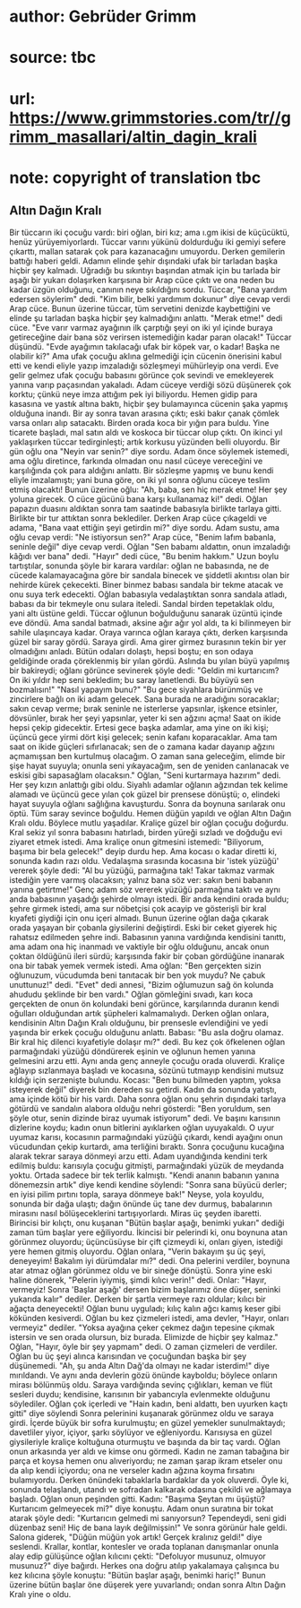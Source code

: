 # author: Gebrüder Grimm
# source: tbc
# url: https://www.grimmstories.com/tr//grimm_masallari/altin_dagin_krali
# note: copyright of translation tbc

## Altın Dağın Kralı 

Bir tüccarın iki çocuğu vardı: biri oğlan, biri kız; ama ı.gm ikisi de
küçücüktü, henüz yürüyemiyorlardı.
Tüccar varını yükünü doldurduğu iki gemiyi sefere çıkarttı, mallan
satarak çok para kazanacağını umuyordu. Derken gemilerin battığı haberi
geldi. Adamın elinde şehir dışındaki ufak bir tarladan başka hiçbir şey
kalmadı. Uğradığı bu sıkıntıyı başından atmak için bu tarlada bir aşağı
bir yukarı dolaşırken karşısına bir Arap cüce çıktı ve ona neden bu
kadar üzgün olduğunu, canının neye sıkıldığını sordu.
Tüccar, "Bana yardım edersen söylerim" dedi.
"Kim bilir, belki yardımım dokunur" diye cevap verdi Arap cüce. Bunun
üzerine tüccar, tüm servetini denizde kaybettiğini ve elinde şu tarladan
başka hiçbir şey kalmadığını anlattı.
"Merak etme!" dedi cüce. "Eve varır varmaz ayağının ilk çarptığı şeyi
on iki yıl içinde buraya getireceğine dair bana söz verirsen istemediğin
kadar paran olacak!"
Tüccar düşündü. "Evde ayağımın takılacağı ufak bir köpek var, o kadar!
Başka ne olabilir ki?" Ama ufak çocuğu aklına gelmediği için cücenin
önerisini kabul etti ve kendi eliyle yazıp imzaladığı sözleşmeyi
mühürleyip ona verdi.
Eve gelir gelmez ufak çocuğu babasını görünce çok sevindi ve emekleyerek
yanına varıp paçasından yakaladı. Adam cüceye verdiği sözü düşünerek çok
korktu; çünkü neye imza attığım pek iyi biliyordu. Hemen gidip para
kasasına ve yastık altına baktı, hiçbir şey bulamayınca cücenin şaka
yapmış olduğuna inandı.
Bir ay sonra tavan arasına çıktı; eski bakır çanak çömlek varsa onları
alıp satacaktı. Birden orada koca bir yığın para buldu. Yine ticarete
başladı, mal satın aldı ve koskoca bir tüccar olup çıktı.
On ikinci yıl yaklaşırken tüccar tedirginleşti; artık korkusu yüzünden
belli oluyordu.
Bir gün oğlu ona "Neyin var senin?" diye sordu. Adam önce söylemek
istemedi, ama oğlu diretince, farkında olmadan onu nasıl cüceye
vereceğini ve karşılığında çok para aldığını anlattı. Bir sözleşme
yapmış ve bunu kendi eliyle imzalamıştı; yani buna göre, on iki yıl
sonra oğlunu cüceye teslim etmiş olacaktı! Bunun üzerine oğlu:
"Ah, baba, sen hiç merak etme! Her şey yoluna girecek. O cüce gücünü
bana karşı kullanamaz ki!" dedi.
Oğlan papazın duasını aldıktan sonra tam saatinde babasıyla birlikte
tarlaya gitti. Birlikte bir tur attıktan sonra beklediler.
Derken Arap cüce çıkageldi ve adama, "Bana vaat ettiğin şeyi getirdin
mi?" diye sordu.
Adam sustu, ama oğlu cevap verdi: "Ne istiyorsun sen?"
Arap cüce, "Benim lafım babanla, seninle değil" diye cevap verdi.
Oğlan "Sen babamı aldattın, onun imzaladığı kâğıdı ver bana" dedi.
"Hayır" dedi cüce, "Bu benim hakkım."
Uzun boylu tartıştılar, sonunda şöyle bir karara vardılar: oğlan ne
babasında, ne de cücede kalamayacağına göre bir sandala binecek ve
şiddetli akıntısı olan bir nehirde kürek çekecekti. Biner binmez babası
sandala bir tekme atacak ve onu suya terk edecekti.
Oğlan babasıyla vedalaştıktan sonra sandala atladı, babası da bir
tekmeyle onu sulara iteledi. Sandal birden tepetaklak oldu, yani altı
üstüne geldi.
Tüccar oğlunun boğulduğunu sanarak üzüntü içinde eve döndü.
Ama sandal batmadı, aksine ağır ağır yol aldı, ta ki bilinmeyen bir
sahile ulaşıncaya kadar. Oraya varınca oğlan karaya çıktı, derken
karşısında güzel bir saray gördü. Saraya girdi. Ama girer girmez
burasının tekin bir yer olmadığını anladı. Bütün odaları dolaştı, hepsi
boştu; en son odaya geldiğinde orada çöreklenmiş bir yılan gördü.
Aslında bu yılan büyü yapılmış bir bakireydi; oğlanı görünce sevinerek
şöyle dedi: "Geldin mi kurtarıcım? On iki yıldır hep seni bekledim; bu
saray lanetlendi. Bu büyüyü sen bozmalısın!"
"Nasıl yapayım bunu?"
"Bu gece siyahlara bürünmüş ve zincirlere bağlı on iki adam gelecek.
Sana burada ne aradığını soracaklar; sakın cevap verme; bırak seninle ne
isterlerse yapsınlar, işkence etsinler, dövsünler, bırak her şeyi
yapsınlar, yeter ki sen ağzını açma! Saat on ikide hepsi çekip
gidecektir. Ertesi gece başka adamlar, ama yine on iki kişi; üçüncü gece
yirmi dört kişi gelecek; senin kafanı koparacaklar. Ama tam saat on
ikide güçleri sıfırlanacak; sen de o zamana kadar dayanıp ağzını
açmamışsan ben kurtulmuş olacağım. O zaman sana geleceğim, elimde bir
şişe hayat suyuyla; onunla seni yıkayacağım, sen de yeniden canlanacak
ve eskisi gibi sapasağlam olacaksın." Oğlan, "Seni kurtarmaya
hazırım" dedi.
Her şey kızın anlattığı gibi oldu. Siyahlı adamlar oğlanın ağzından tek
kelime alamadı ve üçüncü gece yılan çok güzel bir prensese dönüştü; o,
elindeki hayat suyuyla oğlanı sağlığına kavuşturdu. Sonra da boynuna
sarılarak onu öptü. Tüm saray sevince boğuldu. Hemen düğün yapıldı ve
oğlan Altın Dağın Kralı oldu.
Böylece mutlu yaşadılar. Kraliçe güzel bir oğlan çocuğu doğurdu. Kral
sekiz yıl sonra babasını hatırladı, birden yüreği sızladı ve doğduğu evi
ziyaret etmek istedi. Ama kraliçe onun gitmesini istemedi:
"Biliyorum, başıma bir bela gelecek!" deyip durdu hep. Ama kocası o
kadar diretti ki, sonunda kadın razı oldu. Vedalaşma sırasında kocasına
bir 'istek yüzüğü' vererek şöyle dedi:
"Al bu yüzüğü, parmağına tak! Takar takmaz varmak istediğin yere varmış
olacaksın; yalnız bana söz ver: sakın beni babanın yanına getirtme!"
Genç adam söz vererek yüzüğü parmağına taktı ve aynı anda babasının
yaşadığı şehirde olmayı istedi. Bir anda kendini orada buldu; şehre
girmek istedi, ama sur nöbetçisi çok acayip ve gösterişli bir kral
kıyafeti giydiği için onu içeri almadı. Bunun üzerine oğlan dağa çıkarak
orada yaşayan bir çobanla giysilerini değiştirdi. Eski bir ceket giyerek
hiç rahatsız edilmeden şehre indi. Babasının yanına vardığında kendisini
tanıttı, ama adam ona hiç inanmadı ve vaktiyle bir oğlu olduğunu, ancak
onun çoktan öldüğünü ileri sürdü; karşısında fakir bir çoban gördüğüne
inanarak ona bir tabak yemek vermek istedi. Ama oğlan:
"Ben gerçekten sizin oğlunuzum, vücudumda beni tanıtacak bir ben yok
muydu? Ne çabuk unuttunuz!" dedi.
"Evet" dedi annesi, "Bizim oğlumuzun sağ ön kolunda ahududu şeklinde
bir ben vardı."
Oğlan gömleğini sıvadı, karı koca gerçekten de onun ön kolundaki beni
görünce, karşılarında duranın kendi oğulları olduğundan artık şüpheleri
kalmamalıydı. Derken oğlan onlara, kendisinin Altın Dağın Kralı
olduğunu, bir prensesle evlendiğini ve yedi yaşında bir erkek çocuğu
olduğunu anlattı. Babası: "Bu asla doğru olamaz. Bir kral hiç dilenci
kıyafetiyle dolaşır mı?" dedi.
Bu kez çok öfkelenen oğlan parmağındaki yüzüğü döndürerek eşinin ve
oğlunun hemen yanına gelmesini arzu etti. Aynı anda genç anneyle çocuğu
orada oluverdi. Kraliçe ağlayıp sızlanmaya başladı ve kocasına, sözünü
tutmayıp kendisini mutsuz kıldığı için serzenişte bulundu. Kocası:
"Ben bunu bilmeden yaptım, yoksa isteyerek değil" diyerek bin dereden
su getirdi. Kadın da sonunda yatıştı, ama içinde kötü bir his vardı.
Daha sonra oğlan onu şehrin dışındaki tarlaya götürdü ve sandalın
alabora olduğu nehri gösterdi:
"Ben yoruldum, sen şöyle otur, senin dizinde biraz uyumak istiyorum"
dedi.
Ve başını karısının dizlerine koydu; kadın onun bitlerini ayıklarken
oğlan uyuyakaldı. O uyur uyumaz karısı, kocasının parmağındaki yüzüğü
çıkardı, kendi ayağını onun vücudundan çekip kurtardı, ama terliğini
bıraktı. Sonra çocuğunu kucağına alarak tekrar saraya dönmeyi arzu
etti.
Adam uyandığında kendini terk edilmiş buldu: karısıyla çocuğu gitmişti,
parmağındaki yüzük de meydanda yoktu. Ortada sadece bir tek terlik
kalmıştı.
"Kendi ananın babanın yanına dönemezsin artık" diye kendi kendine
söylendi: "Sonra sana büyücü derler; en iyisi pilim pırtını topla,
saraya dönmeye bak!"
Neyse, yola koyuldu, sonunda bir dağa ulaştı; dağın önünde üç tane dev
durmuş, babalarının mirasını nasıl bölüşeceklerini tartışıyorlardı.
Miras üç şeyden ibaretti. Birincisi bir kılıçtı, onu kuşanan "Bütün
başlar aşağı, benimki yukarı" dediği zaman tüm başlar yere eğiliyordu.
İkincisi bir pelerindi ki, onu boynuna atan görünmez oluyordu;
üçüncüsüyse bir çift çizmeydi ki, onları giyen, istediği yere hemen
gitmiş oluyordu.
Oğlan onlara, "Verin bakayım şu üç şeyi, deneyeyim! Bakalım iyi
dürümdalar mı?" dedi.
Ona pelerini verdiler, boynuna atar atmaz oğlan görünmez oldu ve bir
sineğe dönüştü. Sonra yine eski haline dönerek, "Pelerin iyiymiş, şimdi
kılıcı verin!" dedi. Onlar:
"Hayır, vermeyiz! Sonra 'Başlar aşağı' dersen bizim başlarımız öne
düşer, seninki yukarıda kalır" dediler. Derken bir şartla vermeye razı
oldular; kılıcı bir ağaçta deneyecekti!
Oğlan bunu uyguladı; kılıç kalın ağcı kamış keser gibi kökünden
kesiverdi.
Oğlan bu kez çizmeleri istedi, ama devler, "Hayır, onları vermeyiz"
dediler. "Yoksa ayağına çeker çekmez dağın tepesine çıkmak istersin ve
sen orada olursun, biz burada. Elimizde de hiçbir şey kalmaz."
Oğlan, "Hayır, öyle bir şey yapmam" dedi. O zaman çizmeleri de
verdiler.
Oğlan bu üç şeyi alınca karısından ve çocuğundan başka bir şey
düşünemedi. "Ah, şu anda Altın Dağ'da olmayı ne kadar isterdim!" diye
mırıldandı. Ve aynı anda devlerin gözü önünde kayboldu; böylece onların
mirası bölünmüş oldu.
Saraya vardığında sevinç çığlıkları, keman ve flüt sesleri duydu;
kendisine, karısının bir yabancıyla evlenmekte olduğunu söylediler.
Oğlan çok içerledi ve "Hain kadın, beni aldattı, ben uyurken kaçtı
gitti" diye söylendi Sonra pelerinini kuşanarak görünmez oldu ve saraya
girdi.
İçerde büyük bir sofra kurulmuştu; en güzel yemekler sunulmaktaydı;
davetliler yiyor, içiyor, şarkı söylüyor ve eğleniyordu. Karısıysa en
güzel giysileriyle kraliçe koltuğuna oturmuştu ve başında da bir taç
vardı. Oğlan onun arkasında yer aldı ve kimse onu görmedi. Kadın ne
zaman tabağına bir parça et koysa hemen onu alıveriyordu; ne zaman şarap
ikram etseler onu da alıp kendi içiyordu; ona ne verseler kadın ağzına
koyma fırsatını bulamıyordu. Derken önündeki tabaklarla bardaklar da yok
oluverdi. Öyle ki, sonunda telaşlandı, utandı ve sofradan kalkarak
odasına çekildi ve ağlamaya başladı. Oğlan onun peşinden gitti. Kadın:
"Başıma Şeytan mı üşüştü? Kurtarıcım gelmeyecek mi?" diye konuştu.
Adam onun suratına bir tokat atarak şöyle dedi: "Kurtarıcın gelmedi mi
sanıyorsun? Tependeydi, seni gidi düzenbaz seni! Hiç de bana layık
değilmişsin!"
Ve sonra görünür hale geldi. Salona giderek, "Düğün müğün yok artık!
Gerçek kralınız geldi!" diye seslendi.
Krallar, kontlar, kontesler ve orada toplanan danışmanlar onunla alay
edip gülüşünce oğlan kılıcını çekti:
"Defoluyor musunuz, olmuyor musunuz?" diye bağırdı. Herkes ona doğru
atılıp yakalamaya çalışınca bu kez kılıcına şöyle konuştu:
"Bütün başlar aşağı, benimki hariç!"
Bunun üzerine bütün başlar öne düşerek yere yuvarlandı; ondan sonra
Altın Dağın Kralı yine o oldu.
